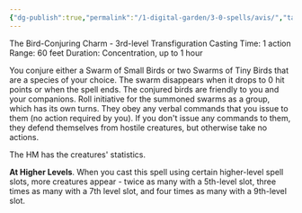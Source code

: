 ```yaml
---
{"dg-publish":true,"permalink":"/1-digital-garden/3-0-spells/avis/","tags":["DnDB-done"]}
---
```


The Bird-Conjuring Charm - 3rd-level Transfiguration 
Casting Time: 1 action 
Range: 60 feet 
Duration: Concentration, up to 1 hour 

You conjure either a Swarm of Small Birds or two Swarms of Tiny Birds that are a species of your choice. The swarm disappears when it drops to 0 hit points or when the spell ends. The conjured birds are friendly to you and your companions. Roll initiative for the summoned swarms as a group, which has its own turns. They obey any verbal commands that you issue to them (no action required by you). If you don't issue any commands to them, they defend themselves from hostile creatures, but otherwise take no actions. 

The HM has the creatures' statistics. 

**At Higher Levels**. When you cast this spell using certain higher-level spell slots, more creatures appear - twice as many with a 5th-level slot, three times as many with a 7th level slot, and four times as many with a 9th-level slot.